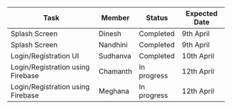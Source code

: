 |Task|Member|Status|Expected Date |
|-----|-----|-----|-----|
|Splash Screen|Dinesh|Completed|9th April|
|Splash Screen|Nandhini|Completed|9th April|
|Login/Registration UI|Sudhanva|Completed|10th April|
|Login/Registration using Firebase|Chamanth|In progress|12th April|
|Login/Registration using Firebase|Meghana|In progress|12th April|


